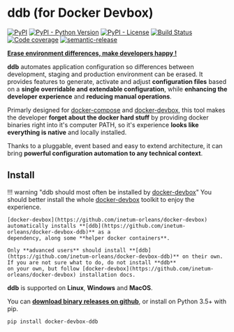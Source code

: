 ddb (for Docker Devbox)
===

[![PyPI](https://img.shields.io/pypi/v/docker-devbox-ddb)](https://pypi.org/project/docker-devbox-ddb/)
[![PyPI - Python Version](https://img.shields.io/pypi/pyversions/docker-devbox-ddb)](https://pypi.org/project/docker-devbox-ddb/)
[![PyPI - License](https://img.shields.io/pypi/l/docker-devbox-ddb)](https://github.com/inetum-orleans/docker-devbox-ddb/blob/develop/LICENSE)
[![Build Status](https://github.com/inetum-orleans/docker-devbox-ddb/workflows/build/badge.svg)](https://github.com/inetum-orleans/docker-devbox-ddb/actions?query=workflow%3Abuild)
[![Code coverage](https://img.shields.io/codecov/c/github/inetum-orleans/docker-devbox-ddb)](https://app.codecov.io/gh/inetum-orleans/docker-devbox-ddb)
[![semantic-release](https://img.shields.io/badge/%20%20%F0%9F%93%A6%F0%9F%9A%80-semantic--release-e10079.svg)](https://github.com/relekang/python-semantic-release)

**[Erase environment differences, make developers happy !](https://inetum-orleans.github.io/docker-devbox-ddb)**

**ddb** automates application configuration so differences between development, staging and production environment can 
be erased. It provides features to generate, activate and adjust **configuration files** based on a **single overridable 
and extendable configuration**, while **enhancing the developer experience** and **reducing manual operations**.

Primarly designed for [docker-compose](https://docs.docker.com/compose/) and [docker-devbox](https://github.com/inetum-orleans/docker-devbox), 
this tool makes the developer **forget about the docker hard stuff** by providing docker binaries right into it's 
computer PATH, so it's experience **looks like everything is native** and locally installed.

Thanks to a pluggable, event based and easy to extend architecture, it can bring **powerful configuration automation to 
any technical context**.

Install
-------

!!! warning "ddb should most often be installed by [docker-devbox](https://github.com/inetum-orleans/docker-devbox)"
    You should better install the whole [docker-devbox](https://github.com/inetum-orleans/docker-devbox) toolkit 
    to enjoy the experience.
    
    [docker-devbox](https://github.com/inetum-orleans/docker-devbox) automatically installs **[ddb](https://github.com/inetum-orleans/docker-devbox-ddb)** as a 
    dependency, along some **helper docker containers**.
    
    Only **advanced users** should install **[ddb](https://github.com/inetum-orleans/docker-devbox-ddb)** on their own. If you are not sure what to do, do not install **ddb** 
    on your own, but follow [docker-devbox](https://github.com/inetum-orleans/docker-devbox) installation docs.
    
**ddb** is supported on **Linux**, **Windows** and **MacOS**. 

You can **[download binary releases on github](https://github.com/inetum-orleans/docker-devbox-ddb/releases)**, or 
install on Python 3.5+ with pip.

```
pip install docker-devbox-ddb
```
